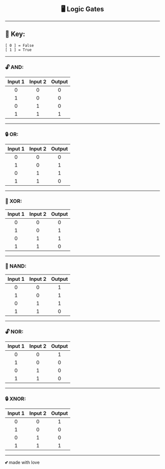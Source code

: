 <div align="center">
    <h2> 🖥️ Logic Gates</h2>
</div>

---

## 🔑 Key:
    [ 0 ] = False 
    [ 1 ] = True

---

### 🔓 AND: 
| Input 1 | Input 2 | Output |
|:-------:|:-------:|:------:|
|    0    |    0    |   0    |
|    1    |    0    |   0    |
|    0    |    1    |   0    |
|    1    |    1    |   1    |

---

### 🔒 OR:

| Input 1 | Input 2 | Output |
|:-------:|:-------:|:-----:|
|    0    |    0    |   0   |
|    1    |    0    |   1   |
|    0    |    1    |   1   |
|    1    |    1    |   0   |

---

### 🔐 XOR:

| Input 1 | Input 2 | Output |
|:-------:|:-------:|:-----:|
|    0    |    0    |   0   |
|    1    |    0    |   1   |
|    0    |    1    |   1   |
|    1    |    1    |   0   |

---

### 🔏 NAND:

| Input 1 | Input 2 | Output |
|:-------:|:-------:|:------:|
|    0    |    0    |   1    |
|    1    |    0    |   1    |
|    0    |    1    |   1    |
|    1    |    1    |   0    |

---

### 🔓 NOR:
| Input 1 | Input 2 | Output |
|:-------:|:-------:|:-----:|
|    0    |    0    |   1   |
|    1    |    0    |   0   |
|    0    |    1    |   0   |
|    1    |    1    |   0   |

---

### 🔒 XNOR:
| Input 1 | Input 2 | Output |
|:-------:|:-------:|:------:|
|    0    |    0    |   1    |
|    1    |    0    |   0    |
|    0    |    1    |   0    |
|    1    |    1    |   1    |

---
💕 made with love
